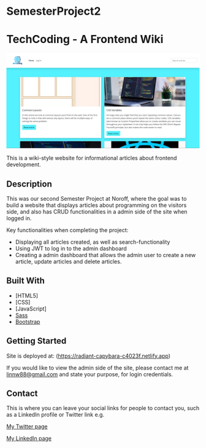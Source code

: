 # SemesterProject2

# TechCoding - A Frontend Wiki

![image](screenshot.png)

This is a wiki-style website for informational articles about frontend development.

## Description

This was our second Semester Project at Noroff, where the goal was to build a website that displays articles about programming on the visitors side, and also has CRUD functionalities in a admin side of the site when logged in. 

Key functionalities when completing the project:

- Displaying all articles created, as well as search-functionality
- Using JWT to log in to the admin dashboard
- Creating a admin dashboard that allows the admin user to create a new article, update articles and delete articles.

## Built With

- [HTML5]
- [CSS]
- [JavaScript]
- [Sass](https://sass-lang.com/)
- [Bootstrap](https://getbootstrap.com)


## Getting Started

Site is deployed at: (https://radiant-capybara-c4023f.netlify.app)

If you would like to view the admin side of the site, please contact me at linnw88@gmail.com and state your purpose, for login credentials.

## Contact

This is where you can leave your social links for people to contact you, such as a LinkedIn profile or Twitter link e.g.

[My Twitter page](www.twitter.com)

[My LinkedIn page](www.linkedin.com)


